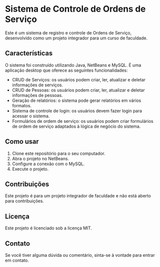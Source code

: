 # Sistema de Controle de Ordens de Serviço

Este é um sistema de registro e controle de Ordens de Serviço, desenvolvido como um projeto integrador para um curso de faculdade.

## Características

O sistema foi construído utilizando Java, NetBeans e MySQL. É uma aplicação desktop que oferece as seguintes funcionalidades:

- CRUD de Serviços: os usuários podem criar, ler, atualizar e deletar informações de serviços.
- CRUD de Pessoas: os usuários podem criar, ler, atualizar e deletar informações de pessoas.
- Geração de relatórios: o sistema pode gerar relatórios em vários formatos.
- Sistema de controle de login: os usuários devem fazer login para acessar o sistema.
- Formulários de ordem de serviço: os usuários podem criar formulários de ordem de serviço adaptados à lógica de negócio do sistema.

## Como usar

1. Clone este repositório para o seu computador.
2. Abra o projeto no NetBeans.
3. Configure a conexão com o MySQL.
4. Execute o projeto.

## Contribuições

Este projeto é para um projeto integrador de faculdade e não está aberto para contribuições.

## Licença

Este projeto é licenciado sob a licença MIT.

## Contato

Se você tiver alguma dúvida ou comentário, sinta-se à vontade para entrar em contato.
